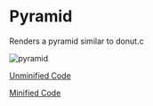 # Pyramid

Renders a pyramid similar to donut.c

![pyramid](https://github.com/user-attachments/assets/9e51b48c-31a6-47bd-be10-bbeea9497039)

[Unminified Code](https://github.com/haykuro/pyramid/blob/1b644e530602c5ffbc281ea1be5b15517eaf19e5/pyramid.c)

[Minified Code](https://github.com/haykuro/pyramid/blob/9553172c87c201d980d053feb87adc4c72c598a4/pyramid.c)
